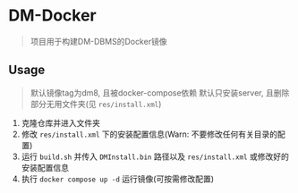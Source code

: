 # DM-Docker

> 项目用于构建DM-DBMS的Docker镜像

## Usage

> 默认镜像tag为dm8, 且被docker-compose依赖
> 默认只安装server, 且删除部分无用文件夹(见 `res/install.xml`)

1. 克隆仓库并进入文件夹
2. 修改 `res/install.xml` 下的安装配置信息(Warn: 不要修改任何有关目录的配置)
3. 运行 `build.sh` 并传入 `DMInstall.bin` 路径以及 `res/install.xml` 或修改好的安装配置信息
4. 执行 `docker compose up -d` 运行镜像(可按需修改配置)

